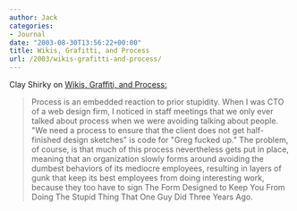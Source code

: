 ```yaml
---
author: Jack
categories:
- Journal
date: "2003-08-30T13:56:22+00:00"
title: Wikis, Grafitti, and Process
url: /2003/wikis-grafitti-and-process/
---
```


Clay Shirky on [Wikis, Graffiti, and Process:][1]
  


> Process is an embedded reaction to prior stupidity. When I was CTO of a web design firm, I noticed in staff meetings that we only ever talked about process when we were avoiding talking about people. "We need a process to ensure that the client does not get half-finished design sketches" is code for "Greg fucked up." The problem, of course, is that much of this process nevertheless gets put in place, meaning that an organization slowly forms around avoiding the dumbest behaviors of its mediocre employees, resulting in layers of gunk that keep its best employees from doing interesting work, because they too have to sign The Form Designed to Keep You From Doing The Stupid Thing That One Guy Did Three Years Ago.

 [1]: http://www.corante.com/many/20030801.shtml#50187